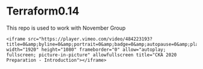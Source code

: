 # Terraform0.14
This repo is used to work with November Group

    <iframe src="https://player.vimeo.com/video/484223193?title=0&amp;byline=0&amp;portrait=0&amp;badge=0&amp;autopause=0&amp;player_id=0&amp;app_id=187505" width="1920" height="1080" frameborder="0" allow="autoplay; fullscreen; picture-in-picture" allowfullscreen title="CKA 2020 Preparation - Introduction"></iframe>
